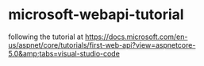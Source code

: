 # microsoft-webapi-tutorial
following the tutorial at https://docs.microsoft.com/en-us/aspnet/core/tutorials/first-web-api?view=aspnetcore-5.0&amp;tabs=visual-studio-code
